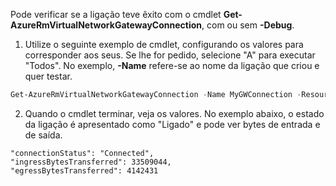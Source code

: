 Pode verificar se a ligação teve êxito com o cmdlet **Get-AzureRmVirtualNetworkGatewayConnection**, com ou sem **-Debug**. 

1. Utilize o seguinte exemplo de cmdlet, configurando os valores para corresponder aos seus. Se lhe for pedido, selecione "A" para executar "Todos". No exemplo, **-Name** refere-se ao nome da ligação que criou e quer testar.

  ```powershell
  Get-AzureRmVirtualNetworkGatewayConnection -Name MyGWConnection -ResourceGroupName MyRG
  ```
2. Quando o cmdlet terminar, veja os valores. No exemplo abaixo, o estado da ligação é apresentado como "Ligado" e pode ver bytes de entrada e de saída.
   
  ```
  "connectionStatus": "Connected",
  "ingressBytesTransferred": 33509044,
  "egressBytesTransferred": 4142431
  ```
  